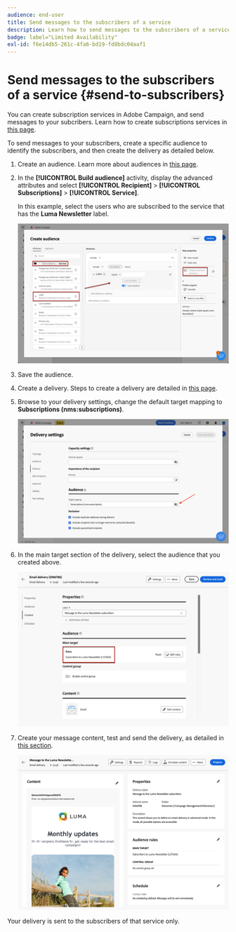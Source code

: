 ```yaml
---
audience: end-user
title: Send messages to the subscribers of a service
description: Learn how to send messages to the subscribers of a service
badge: label="Limited Availability"
exl-id: f6e14db5-261c-4fa6-bd19-fd8bdc04aaf1
---
```

# Send messages to the subscribers of a service {#send-to-subscribers}

You can create subscription services in Adobe Campaign, and send messages to your subcribers. Learn how to create subscriptions services in [this page](../audience//manage-services.md#create-service). 

To send messages to your subscribers, create a specific audience to identify the subscribers, and then create the delivery as detailed below. 

1. Create an audience. Learn more about audiences in [this page](../audience/create-audience.md).

1. In the **[!UICONTROL Build audience]** activity, display the advanced attributes and select **[!UICONTROL Recipient]** > **[!UICONTROL Subscriptions]** > **[!UICONTROL Service]**.
    
    In this example, select the users who are subscribed to the service that has the **Luma Newsletter** label.

    ![](assets/service-audience-subscribers.png)

1. Save the audience.
1. Create a delivery. Steps to create a delivery are detailed in [this page](../msg/gs-messages.md#create-delivery).
1. Browse to your delivery settings, change the default target mapping to **Subscriptions (nms:subscriptions)**.

    ![](assets/service-delivery-change-mapping.png)

1. In the main target section of the delivery, select the audience that you created above.

    ![](assets/service-delivery-targeting-subscribers.png)

1. Create your message content, test and send the delivery, as detailed in [this section](../preview-test/preview-test.md).

    ![](assets/service-delivery-ready.png)

Your delivery is sent to the subscribers of that service only.
